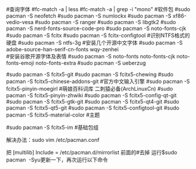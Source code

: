 #查询字体
#fc-match -a | less
#fc-match -a | grep -i "mono"
#软件包
#sudo pacman -S neofetch
#sudo pacman -S numlockx
#sudo pacman -S xf86-vedio-vesa
#sudo pacman -S ranger
#sudo pacman -S libgtk2
#sudo pacman -S nerd-fonts-source-code-pro
#sudo pacman -S noto-fonts-cjk
#sudo pacman -S fcitx
#sudo pacman -S fcitx-configtool
#识别NTFS格式的硬盘
#sudo pacman -S ntfs-3g 
#安装几个开源中文字体
#sudo pacman -S adobe-source-han-serif-cn-fonts wqy-zenhei    
#安装谷歌开源字体及表情
#sudo pacman -S noto-fonts noto-fonts-cjk noto-fonts-emoji noto-fonts-extra
#sudo pacman -S ueberzug

#sudo pacman -S fcitx5-git
#sudo pacman -S fcitx5-chewing
#sudo pacman -S fcitx5-chinese-addons-git #官方中文输入引擎
#sudo pacman -S fcitx5-pinyin-moegirl #萌娘百科词库 二刺猿必备(ArchLinuxCn)
#sudo pacman -S fcitx5-pinyin-zhwiki
#sudo pacman -S fcitx5-config-qt-git
#sudo pacman -S fcitx5-gtk-git
#sudo pacman -S fcitx5-qt4-git
#sudo pacman -S fcitx5-qt5-git
#sudo pacman -S fcitx5-configtool-git
#sudo pacman -S fcitx5-material-color #主题

#sudo pacman -S fcitx5-im #基础包组

解决办法：sudo vim /etc/pacman.conf

把
[multilib]
Include = /etc/pacman.d/mirrorlist
前面的#去掉
运行$sudo pacman  -Syu更新一下，再次运行以下命令
